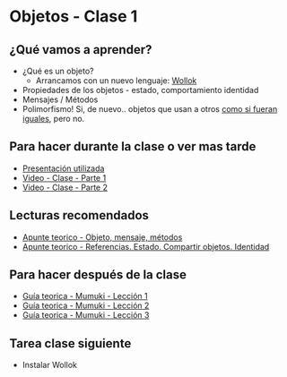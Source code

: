 # Objetos - Clase 1

## ¿Qué vamos a aprender?

* ¿Qué es un objeto?
  * Arrancamos con un nuevo lenguaje: [Wollok](https://www.wollok.org/)
* Propiedades de los objetos - estado, comportamiento identidad
* Mensajes / Métodos
* Polimorfismo! Si, de nuevo.. objetos que usan a otros [como si fueran iguales](https://i.kym-cdn.com/entries/icons/mobile/000/023/397/C-658VsXoAo3ovC.jpg), pero no.

## Para hacer durante la clase o ver mas tarde

* [Presentación utilizada](https://docs.google.com/presentation/d/1F-kiVQQT4u8otVa5vG0nKxRrGBD5IzuZzNyMCr5o_D8/edit#slide=id.p)
* [Video - Clase - Parte 1](https://www.youtube.com/watch?v=chAoYEFJTMg)
* [Video - Clase - Parte 2](https://www.youtube.com/watch?v=1ExuGpSM4Ck)

## Lecturas recomendados

* [Apunte teorico - Objeto, mensaje, métodos](https://docs.google.com/document/d/1RBfNmKZFKZ90XvfQsN7zhtuUPV2Mvj7t-iyZiL2bClQ)
* [Apunte teorico - Referencias. Estado. Compartir objetos. Identidad](https://docs.google.com/document/d/14092iRsXDXih8-q_0UEXIGRSQmGtxL9pay1VXX4ceJg)

## Para hacer después de la clase

* [Guía teorica - Mumuki - Lección 1](https://mumuki.io/pdep-utn/lessons/712-programacion-con-objetos-objetos-y-mensajes)
* [Guía teorica - Mumuki - Lección 2](https://mumuki.io/pdep-utn/lessons/713-programacion-con-objetos-metodos-y-estado)
* [Guía teorica - Mumuki - Lección 3](https://mumuki.io/pdep-utn/lessons/714-programacion-con-objetos-referencias)

## Tarea clase siguiente

* Instalar Wollok
